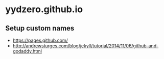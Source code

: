 # yydzero.github.io


## Setup custom names

* https://pages.github.com/
* http://andrewsturges.com/blog/jekyll/tutorial/2014/11/06/github-and-godaddy.html
